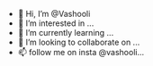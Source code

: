 - 👋 Hi, I’m @Vashooli
- 👀 I’m interested in ...
- 🌱 I’m currently learning ...
- 💞️ I’m looking to collaborate on ...
- 📫 follow me on insta @vashooli...

<!---
Vashooli/Vashooli is a ✨ special ✨ repository because its `README.md` (this file) appears on your GitHub profile.
You can click the Preview link to take a look at your changes.
--->
